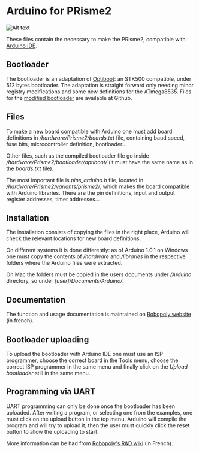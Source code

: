 # Arduino for PRisme2

![Alt text](http://robopoly.epfl.ch/files/content/sites/robopoly/files/web/prisme/IMG_20120614_183432.jpg)

These files contain the necessary to make the PRisme2, compatible with [Arduino IDE](http://arduino.cc/en/Main/Software).

## Bootloader
The bootloader is an adaptation of [Optiboot](http://code.google.com/p/optiboot/): an STK500 compatible, under 512 bytes bootloader. The adaptation is straight forward only needing minor registry modifications and some new definitions for the ATmega8535. Files for the [modified bootloader](https://github.com/Robopoly/prisme2-bootloader) are available at Github.

## Files
To make a new board compatible with Arduino one must add board definitions in _/hardware/Prisme2/boards.txt_ file, containing  baud speed, fuse bits, microcontroller definition, bootloader...

Other files, such as the compiled bootloader file go inside _/hardware/Prisme2/bootloader/optiboot/_ (it must have the same name as in the _boards.txt_ file).

The most important file is _pins\_arduino.h_ file, located in _/hardware/Prisme2/variants/prisme2/_, which makes the board compatible with Arduino libraries. There are the pin definitions, input and output register addresses, timer addresses...

## Installation
The installation consists of copying the files in the right place, Arduino will check the relevant locations for new board definitions.

On different systems it is done differently: as of Arduino 1.0.1 on Windows one must copy the contents of _/hardware_ and _/libraries_ in the respective folders where the Arduino files were extracted.

On Mac the folders must be copied in the users documents under _/Arduino_ directory, so under _[user]/Documents/Arduino/_.

## Documentation
The function and usage documentation is maintained on [Robopoly website](http://robopoly.epfl.ch/prisme/librairie) (in french).

## Bootloader uploading
To upload the bootloader with Arduino IDE one must use an ISP programmer, choose the correct board in the Tools menu, choose the correct ISP programmer in the same menu and finally click on the _Upload bootloader_ still in the same menu.

## Programming via UART
UART programming can only be done once the bootloader has been uploaded. After writing a program, or selecting one from the examples, one must click on the upload button in the top menu. Arduino will compile the program and will try to upload it, then the user must quickly click the reset button to allow the uploading to start.

More information can be had from [Robopoly's R&D wiki](http://wiki.robopoly.ch/w/Arduino) (in French).
